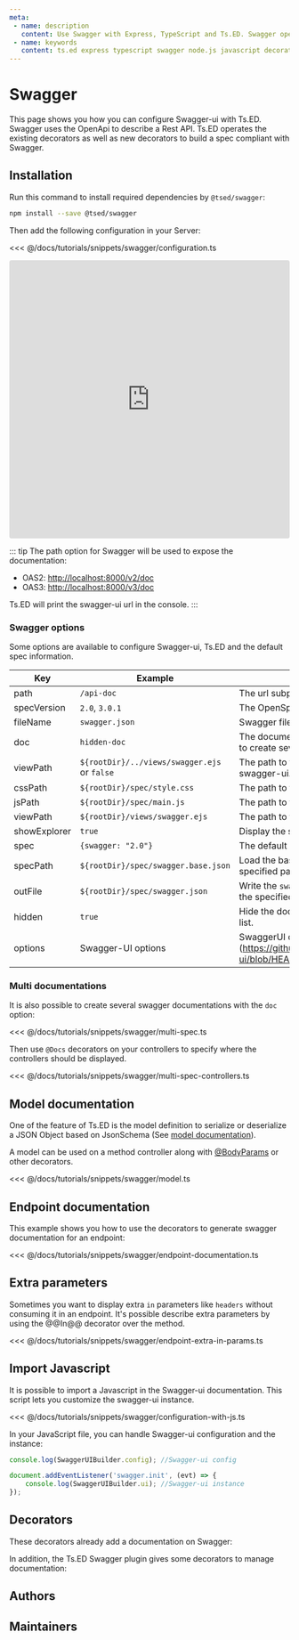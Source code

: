 ```yaml
---
meta:
 - name: description
   content: Use Swagger with Express, TypeScript and Ts.ED. Swagger open source and pro tools have helped millions of API developers, teams, and organizations deliver great APIs.
 - name: keywords
   content: ts.ed express typescript swagger node.js javascript decorators
---
```

# Swagger

<Banner src="https://swagger.io/swagger/media/assets/images/swagger_logo.svg" href="https://swagger.io/" :height="200" />


This page shows you how you can configure Swagger-ui with Ts.ED. Swagger uses the OpenApi
to describe a Rest API. Ts.ED operates the existing decorators as well as new decorators to build
a spec compliant with Swagger.

## Installation

Run this command to install required dependencies by `@tsed/swagger`:

```bash
npm install --save @tsed/swagger
```

Then add the following configuration in your Server:

<Tabs class="-code">
  <Tab label="Configuration" icon="bx-code-alt">
   
<<< @/docs/tutorials/snippets/swagger/configuration.ts

  </Tab>
  <Tab label="CodeSandbox" icon="bxl-codepen">
  
<iframe src="https://codesandbox.io/embed/laughing-kepler-ripfl?fontsize=14&hidenavigation=1&theme=dark"
     style="width:100%; height:500px; border:0; border-radius: 4px; overflow:hidden;"
     title="tsed-swagger-example"
     allow="accelerometer; ambient-light-sensor; camera; encrypted-media; geolocation; gyroscope; hid; microphone; midi; payment; usb; vr; xr-spatial-tracking"
     sandbox="allow-forms allow-modals allow-popups allow-presentation allow-same-origin allow-scripts"></iframe>
       
  </Tab>
</Tabs>  

::: tip
The path option for Swagger will be used to expose the documentation:

- OAS2: [http://localhost:8000/v2/doc](http://localhost:8000/v2/doc)
- OAS3: [http://localhost:8000/v3/doc](http://localhost:8000/v3/doc)

Ts.ED will print the swagger-ui url in the console.
:::

### Swagger options

Some options are available to configure Swagger-ui, Ts.ED and the default spec information.

Key | Example | Description
---|---|---
path | `/api-doc` |  The url subpath to access to the documentation.
specVersion | `2.0`, `3.0.1`  |  The OpenSpec version.
fileName | `swagger.json` | Swagger file name. By default swagger.json.
doc | `hidden-doc` |  The documentation key used by `@Docs` decorator to create several swagger documentations.
viewPath | `${rootDir}/../views/swagger.ejs` or `false` | The path to the ejs template. Set false to disabled swagger-ui.
cssPath | `${rootDir}/spec/style.css` | The path to the CSS file.
jsPath | `${rootDir}/spec/main.js` | The path to the JS file.
viewPath | `${rootDir}/views/swagger.ejs` | The path to the ejs file to create html page.
showExplorer | `true` | Display the search field in the navbar.
spec | `{swagger: "2.0"}` | The default information spec.
specPath | `${rootDir}/spec/swagger.base.json` | Load the base spec documentation from the specified path.
outFile | `${rootDir}/spec/swagger.json` | Write the `swagger.json` spec documentation on the specified path.
hidden | `true` | Hide the documentation in the dropdown explorer list.
options | Swagger-UI options | SwaggerUI options. See (https://github.com/swagger-api/swagger-ui/blob/HEAD/docs/usage/docs/configuration.md)

### Multi documentations

It is also possible to create several swagger documentations with the `doc` option:

<<< @/docs/tutorials/snippets/swagger/multi-spec.ts

Then use `@Docs` decorators on your controllers to specify where the controllers should be displayed.

<<< @/docs/tutorials/snippets/swagger/multi-spec-controllers.ts

## Model documentation

One of the feature of Ts.ED is the model definition to serialize or deserialize a
JSON Object based on JsonSchema (See [model documentation](/docs/model.md)).

A model can be used on a method controller along with [@BodyParams](/api/common/filters/decorators/BodyParams.md) or other decorators.

<<< @/docs/tutorials/snippets/swagger/model.ts

## Endpoint documentation

This example shows you how to use the decorators to generate swagger documentation for an endpoint:

<<< @/docs/tutorials/snippets/swagger/endpoint-documentation.ts

## Extra parameters

Sometimes you want to display extra `in` parameters like `headers` without consuming it in an endpoint.
It's possible describe extra parameters by using the @@In@@ decorator over the method.

<<< @/docs/tutorials/snippets/swagger/endpoint-extra-in-params.ts

## Import Javascript

It is possible to import a Javascript in the Swagger-ui documentation. This script lets you customize the swagger-ui instance. 

<<< @/docs/tutorials/snippets/swagger/configuration-with-js.ts

In your JavaScript file, you can handle Swagger-ui configuration and the instance:

```javascript
console.log(SwaggerUIBuilder.config); //Swagger-ui config

document.addEventListener('swagger.init', (evt) => {
    console.log(SwaggerUIBuilder.ui); //Swagger-ui instance
});
```

## Decorators

These decorators already add a documentation on Swagger:

<ApiList query="((symbolName: Header OR Status) OR (tags: schema)) AND tags: decorator" />

In addition, the Ts.ED Swagger plugin gives some decorators to manage documentation:

<ApiList query="(symbolName: Docs OR Hidden) AND symbolType: decorator" />


## Authors

<GithubContributors :users="['vologab', 'Romakita']"/>

## Maintainers

<GithubContributors :users="['Romakita']"/>